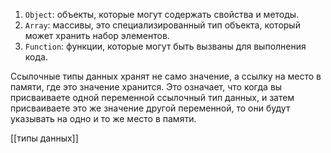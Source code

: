 1.  `Object`: объекты, которые могут содержать свойства и методы.
2.  `Array`: массивы, это специализированный тип объекта, который может хранить набор элементов.
3.  `Function`: функции, которые могут быть вызваны для выполнения кода.

Ссылочные типы данных хранят не само значение, а ссылку на место в памяти, где это значение хранится. Это означает, что когда вы присваиваете одной переменной ссылочный тип данных, и затем присваиваете это же значение другой переменной, то они будут указывать на одно и то же место в памяти.



[[типы данных]]